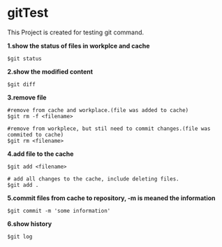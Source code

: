 # gitTest
This Project is created for testing git command.

**1.show the status of files in workplce and cache**
```
$git status
```

**2.show the modified content**
```
$git diff
```

**3.remove file**
```
#remove from cache and workplace.(file was added to cache)
$git rm -f <filename>

#remove from workplece, but stil need to commit changes.(file was commited to cache)
$git rm <filename>
```

**4.add file to the cache**
```
$git add <filename>

# add all changes to the cache, include deleting files.
$git add .
```

**5.commit files from cache to repository, -m is meaned the information**
```
$git commit -m 'some information'
```

**6.show history**
```
$git log
```
